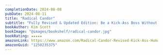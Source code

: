 ```yaml
---
completionDate: 2024-08-08
pubDate: 2024-08-11
title: "Radical Candor"
subtitle: "Fully Revised & Updated Edition: Be a Kick-Ass Boss Without Losing Your Humanity"
bookAuthor: Kim Scott
bookImage: "@images/bookshelf/radical-candor.jpg"
bookRating: ★★★★★
amazonLink: https://www.amazon.com/Radical-Candor-Revised-Kick-Ass-Humanity/dp/1250235375
amazonGuid: "1250235375"
---
```


